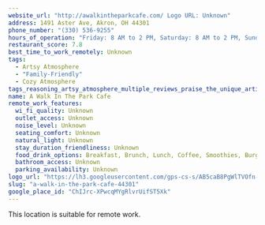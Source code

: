 ```yaml
---
website_url: "http://awalkintheparkcafe.com/ Logo URL: Unknown"
address: 1491 Aster Ave, Akron, OH 44301
phone_number: "(330) 536-9255"
hours_of_operation: "Friday: 8 AM to 2 PM, Saturday: 8 AM to 2 PM, Sunday: 8 AM to 2 PM, Monday: 8 AM to 2 PM, Tuesday: 8 AM to 2 PM, Wednesday: 8 AM to 2 PM, Thursday: 8 AM to 2 PM"
restaurant_score: 7.8
best_time_to_work_remotely: Unknown
tags:
  - Artsy Atmosphere
  - "Family-Friendly"
  - Cozy Atmosphere
tags_reasoning_artsy_atmosphere_multiple_reviews_praise_the_unique_artistic_and_whimsical_d_cor_and_ambiance_of_the_cafe_the_opportunity_to_paint_while_waiting_for_food_further_supports_this_tag_family_friendly_reviews_mention_the_cafe_being_kid_friendly_with_high_chairs_available_cozy_atmosphere_several_reviews_describe_the_cafe_as_cozy_and_inviting_final_score: 7.8/10
name: A Walk In The Park Cafe
remote_work_features:
  wi_fi_quality: Unknown
  outlet_access: Unknown
  noise_level: Unknown
  seating_comfort: Unknown
  natural_light: Unknown
  stay_duration_friendliness: Unknown
  food_drink_options: Breakfast, Brunch, Lunch, Coffee, Smoothies, Burgers, Sandwiches, Quesadillas, Pancakes, Biscuits and Gravy, Iced Coffee
  bathroom_access: Unknown
  parking_availability: Unknown
logo_url: "https://lh3.googleusercontent.com/gps-cs-s/AB5caB8PgWlTVOfn-KmvDKkXRIOHsBFEsg-Gys_fGUcaWrnghwl85ffApyrT2eJwXiiwJVzNoXxwGenbQeeJatcRdmvbJSt4CKg8_4r340nPteqqgBPs9JSb0tc0BFvsF1FQrW51vNL03w=w408-h544-k-no"
slug: "a-walk-in-the-park-cafe-44301"
google_place_id: "ChIJrc-XPwcqMYgRlvrUifST5Xk"
---
```

This location is suitable for remote work.